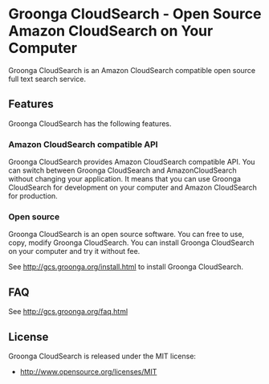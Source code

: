 # Groonga CloudSearch - Open Source Amazon CloudSearch on Your Computer

Groonga CloudSearch is an Amazon CloudSearch compatible open source
full text search service.

## Features

Groonga CloudSearch has the following features.

### Amazon CloudSearch compatible API

Groonga CloudSearch provides Amazon CloudSearch compatible API. You
can switch between Groonga CloudSearch and AmazonCloudSearch without
changing your application. It means that you can use Groonga
CloudSearch for development on your computer and Amazon CloudSearch
for production.

### Open source

Groonga CloudSearch is an open source software. You can free to use,
copy, modify Groonga CloudSearch. You can install Groonga CloudSearch
on your computer and try it without fee.

See http://gcs.groonga.org/install.html to install Groonga CloudSearch.

## FAQ

See http://gcs.groonga.org/faq.html

## License

Groonga CloudSearch is released under the MIT license:

* http://www.opensource.org/licenses/MIT
